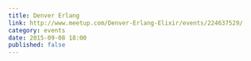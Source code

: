 ```yaml
---
title: Denver Erlang
link: http://www.meetup.com/Denver-Erlang-Elixir/events/224637529/
category: events
date: 2015-09-08 18:00
published: false
---
```

